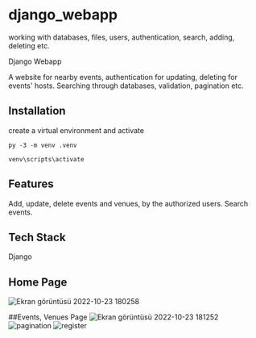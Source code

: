 # django_webapp
working with databases, files, users, authentication, search, adding, deleting etc.


Django Webapp

A website for nearby events, authentication for updating, deleting for events' hosts.
Searching through databases, validation, pagination etc.


## Installation

create a virtual environment and activate

    py -3 -m venv .venv

    venv\scripts\activate


## Features

Add, update, delete events and venues, by the authorized users.
Search events.
## Tech Stack
Django

## Home Page
![Ekran görüntüsü 2022-10-23 180258](https://user-images.githubusercontent.com/96862833/197399937-40de19d5-66c4-4d2c-a573-b25ead5325b9.png)

##Events, Venues Page
![Ekran görüntüsü 2022-10-23 181252](https://user-images.githubusercontent.com/96862833/197400167-06e47ce7-38a0-46c4-94dc-2525e8e0f9bf.png)
![pagination](https://user-images.githubusercontent.com/96862833/197400169-ae80baac-bb9f-459c-ac73-c173de362ead.png)
![register](https://user-images.githubusercontent.com/96862833/197400172-2378b141-c134-4a8f-ab9c-d7d3acc68512.png)
